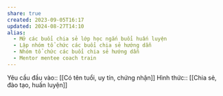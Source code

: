 ```yaml
---
share: true
created: 2023-09-05T16:17
updated: 2024-08-27T14:10
alias:
  - Mở các buổi chia sẻ lớp học ngắn buổi huấn luyện
  - Lập nhóm tổ chức các buổi chia sẻ hướng dẫn
  - Nhóm tổ chức các buổi chia sẻ hướng dẫn
  - Mentor mentee coach train
---
```

Yêu cầu đầu vào:: [[Có tên tuổi, uy tín, chứng nhận]]
Hình thức:: [[Chia sẻ, đào tạo, huấn luyện]]